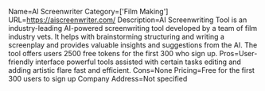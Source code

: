 Name=AI Screenwriter
Category=['Film Making']
URL=https://aiscreenwriter.com/
Description=AI Screenwriting Tool is an industry-leading AI-powered screenwriting tool developed by a team of film industry vets. It helps with brainstorming structuring and writing a screenplay and provides valuable insights and suggestions from the AI. The tool offers users 2500 free tokens for the first 300 who sign up.
Pros=User-friendly interface powerful tools assisted with certain tasks editing and adding artistic flare fast and efficient.
Cons=None
Pricing=Free for the first 300 users to sign up
Company Address=Not specified
